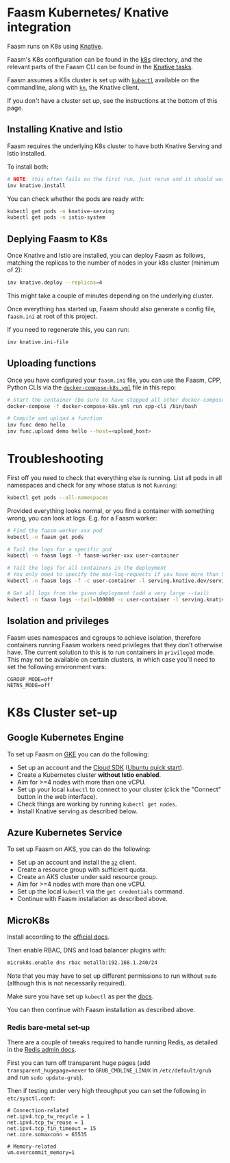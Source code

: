 # Faasm Kubernetes/ Knative integration

Faasm runs on K8s using [Knative](https://knative.dev/).

Faasm's K8s configuration can be found in the [k8s](../deploy/k8s) directory,
and the relevant parts of the Faasm CLI can be found in the [Knative
tasks](../tasks/knative.py).

Faasm assumes a K8s cluster is set up with
[`kubectl`](https://kubernetes.io/docs/tasks/tools/install-kubectl/) available
on the commandline, along with [`kn`](https://github.com/knative/client), the
Knative client.

If you don't have a cluster set up, see the instructions at the bottom of this
page.

## Installing Knative and Istio

Faasm requires the underlying K8s cluster to have both Knative Serving and Istio
installed.

To install both:

```bash
# NOTE: this often fails on the first run, just rerun and it should work
inv knative.install
```

You can check whether the pods are ready with:

```bash
kubectl get pods -n knative-serving
kubectl get pods -n istio-system
```

## Deplying Faasm to K8s

Once Knative and Istio are installed, you can deploy Faasm as follows, matching
the replicas to the number of nodes in your k8s cluster (minimum of 2):

```bash
inv knative.deploy --replicas=4
```

This might take a couple of minutes depending on the underlying cluster.

Once everything has started up, Faasm should also generate a config file,
`faasm.ini` at root of this project.

If you need to regenerate this, you can run:

```bash
inv knative.ini-file
```

## Uploading functions

Once you have configured your `faasm.ini` file, you can use the Faasm, CPP,
Python CLIs via the [`docker-compose-k8s.yml`](../docker-compose-k8s.yml) file
in this repo:

```bash
# Start the container (be sure to have stopped all other docker-compose stuff)
docker-compose -f docker-compose-k8s.yml run cpp-cli /bin/bash

# Compile and upload a function
inv func demo hello
inv func.upload demo hello --host=<upload_host>
```

# Troubleshooting

First off you need to check that everything else is running. List all pods in
all namespaces and check for any whose status is not `Running`:

```bash
kubectl get pods --all-namespaces
```

Provided everything looks normal, or you find a container with something wrong,
you can look at logs. E.g. for a Faasm worker:

```bash
# Find the faasm-worker-xxx pod
kubectl -n faasm get pods

# Tail the logs for a specific pod
kubectl -n faasm logs -f faasm-worker-xxx user-container

# Tail the logs for all containers in the deployment
# You only need to specify the max-log-requests if you have more than 5
kubectl -n faasm logs -f -c user-container -l serving.knative.dev/service=faasm-worker --max-log-requests=<N_CONTAINERS>

# Get all logs from the given deployment (add a very large --tail)
kubectl -n faasm logs --tail=100000 -c user-container -l serving.knative.dev/service=faasm-worker --max-log-requests=10 > /tmp/out.log
```

## Isolation and privileges

Faasm uses namespaces and cgroups to achieve isolation, therefore containers
running Faasm workers need privileges that they don't otherwise have. The
current solution to this is to run containers in `privileged` mode. This may not
be available on certain clusters, in which case you'll need to set the following
environment vars:

```
CGROUP_MODE=off
NETNS_MODE=off
```

# K8s Cluster set-up

## Google Kubernetes Engine

To set up Faasm on [GKE](https://console.cloud.google.com/kubernetes) you can do
the following:

- Set up an account and the [Cloud SDK](https://cloud.google.com/sdk) ([Ubuntu
  quick start](https://cloud.google.com/sdk/docs/quickstart-debian-ubuntu)).
- Create a Kubernetes cluster **without Istio enabled**.
- Aim for >=4 nodes with more than one vCPU.
- Set up your local `kubectl` to connect to your cluster (click the "Connect"
  button in the web interface).
- Check things are working by running `kubectl get nodes`.
- Install Knative serving as described below.

## Azure Kubernetes Service

To set up Faasm on AKS, you can do the following:

- Set up an account and install the
  [`az`](https://docs.microsoft.com/en-us/cli/azure/install-azure-cli) client.
- Create a resource group with sufficient quota.
- Create an AKS cluster under said resource group.
- Aim for >=4 nodes with more than one vCPU.
- Set up the local `kubectl` via the `get credentials` command.
- Continue with Faasm installation as described above.

## MicroK8s

Install according to the [official docs](https://microk8s.io/).

Then enable RBAC, DNS and load balancer plugins with:

```bash
microk8s.enable dns rbac metallb:192.168.1.240/24
```

Note that you may have to set up different permissions to run without `sudo`
(although this is not necessarily required).

Make sure you have set up `kubectl` as per the
[docs](https://microk8s.io/docs/working-with-kubectl).

You can then continue with Faasm installation as described above.

### Redis bare-metal set-up

There are a couple of tweaks required to handle running Redis, as detailed in
the [Redis admin docs](https://redis.io/topics/admin).

First you can turn off transparent huge pages (add `transparent_hugepage=never`
to `GRUB_CMDLINE_LINUX` in `/etc/default/grub` and run `sudo update-grub`).

Then if testing under very high throughput you can set the following in
`etc/sysctl.conf`:

```
# Connection-related
net.ipv4.tcp_tw_recycle = 1
net.ipv4.tcp_tw_reuse = 1
net.ipv4.tcp_fin_timeout = 15
net.core.somaxconn = 65535

# Memory-related
vm.overcommit_memory=1
```
